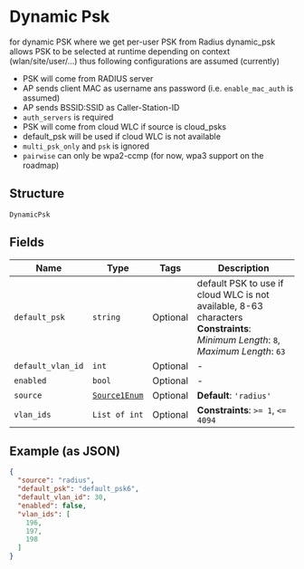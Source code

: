 
# Dynamic Psk

for dynamic PSK where we get per-user PSK from Radius
dynamic_psk allows PSK to be selected at runtime depending on context (wlan/site/user/...) thus following configurations are assumed (currently)

- PSK will come from RADIUS server
- AP sends client MAC as username ans password (i.e. `enable_mac_auth` is assumed)
- AP sends BSSID:SSID as Caller-Station-ID
- `auth_servers` is required
- PSK will come from cloud WLC if source is cloud_psks
- default_psk will be used if cloud WLC is not available
- `multi_psk_only` and `psk` is ignored
- `pairwise` can only be wpa2-ccmp (for now, wpa3 support on the roadmap)

## Structure

`DynamicPsk`

## Fields

| Name | Type | Tags | Description |
|  --- | --- | --- | --- |
| `default_psk` | `string` | Optional | default PSK to use if cloud WLC is not available, 8-63 characters<br>**Constraints**: *Minimum Length*: `8`, *Maximum Length*: `63` |
| `default_vlan_id` | `int` | Optional | - |
| `enabled` | `bool` | Optional | - |
| `source` | [`Source1Enum`](../../doc/models/source-1-enum.md) | Optional | **Default**: `'radius'` |
| `vlan_ids` | `List of int` | Optional | **Constraints**: `>= 1`, `<= 4094` |

## Example (as JSON)

```json
{
  "source": "radius",
  "default_psk": "default_psk6",
  "default_vlan_id": 30,
  "enabled": false,
  "vlan_ids": [
    196,
    197,
    198
  ]
}
```

